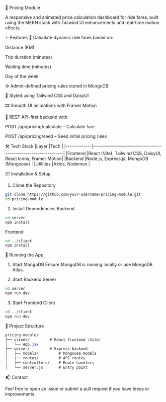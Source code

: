 🚖 Pricing Module

A responsive and animated price calculation dashboard for ride fares, built using the MERN stack with Tailwind UI enhancements and real-time motion effects.

✨ Features
🚗 Calculate dynamic ride fares based on:

Distance (KM)

Trip duration (minutes)

Waiting time (minutes)

Day of the week

⚙️ Admin-defined pricing rules stored in MongoDB

🎨 Styled using Tailwind CSS and DaisyUI

🎞️ Smooth UI animations with Framer Motion

🧩 REST API-first backend with:

POST /api/pricing/calculate – Calculate fare

POST /api/pricing/seed – Seed initial pricing rules

🛠 Tech Stack
|Layer	      |Tech                                                           |
|-------------|---------------------------------------------------------------|
|Frontend	    |React (Vite), Tailwind CSS, DaisyUI, React Icons, Framer Motion|
|Backend	    |Node.js, Express.js, MongoDB (Mongoose)                        |
|Utilities	  |Axios, Nodemon                                                 |

📦 Installation & Setup
1. Clone the Repository
```bash
git clone https://github.com/your-username/pricing-module.git
cd pricing-module
```
2. Install Dependencies
Backend
```bash
cd server
npm install
```
Frontend
```bash
cd ../client
npm install
```
🚀 Running the App
1. Start MongoDB
Ensure MongoDB is running locally or use MongoDB Atlas.

2. Start Backend Server
```bash
cd server
npm run dev
```

3. Start Frontend Client
```bash
cd ../client
npm run dev
```
📁 Project Structure
```css
pricing-module/
├── client/         # React frontend (Vite)
│   └── App.jsx
├── server/         # Express backend
│   ├── models/         # Mongoose models
│   ├── routes/         # API routes
│   ├── controllers/    # Route handlers
│   └── server.js       # Entry point
```

📬 Contact

Feel free to open an issue or submit a pull request if you have ideas or improvements.

